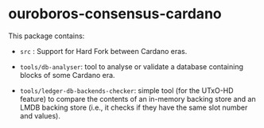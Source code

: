 # ouroboros-consensus-cardano

This package contains:

* `src` : Support for Hard Fork between Cardano eras.

* `tools/db-analyser`: tool to analyse or validate a database containing blocks
  of some Cardano era.

* `tools/ledger-db-backends-checker`: simple tool (for the UTxO-HD feature) to compare the contents of an in-memory backing store and an LMDB backing store (i.e., it checks if they have the same slot number and values).